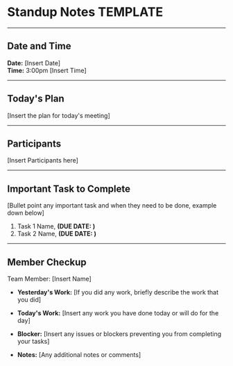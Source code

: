 # Standup Notes TEMPLATE
---

## Date and Time <br>
**Date:** [Insert Date] <br>
**Time:** 3:00pm [Insert Time]

---
## Today's Plan
[Insert the plan for today's meeting] 

---

## Participants
[Insert Participants here]

---

## Important Task to Complete
[Bullet point any important task and when they need to be done, example down below]
1. Task 1 Name, **(DUE DATE: )**
2. Task 2 Name, **(DUE DATE: )**


---

## Member Checkup 
Team Member: [Insert Name] <br>
* **Yesterday's Work:** [If you did any work, briefly describe the work that you did] <br>
  
* **Today's Work:** [Insert any work you have done today or will do for the day] <br>
  
* **Blocker:** [Insert any issues or blockers preventing you from completing your tasks] <br>
  
* **Notes:** [Any additional notes or comments]


